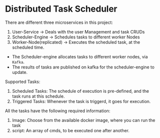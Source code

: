 # Distributed Task Scheduler

There are different three microservices in this project:
1. User-Service → Deals with the user Management and task CRUDs
2. Scheduler-Engine → Schedules tasks to different worker Nodes
3. Worker-Node(replicated) → Executes the scheduled task, at the scheduled time.

 - The Scheduler-engine allocates tasks to different worker nodes, via `Kafka`.
 - The results of tasks are published on kafka for the scheduler-engine to update.

Supported Tasks:
1. Scheduled Tasks: The schedule of execution is pre-defined, and the task runs at this schedule.
2. Triggered Tasks: Whenever the task is triggerd, it goes for execution.

All the tasks have the following required information:
1. Image: Choose from the available docker image, where you can run the task
2. script: An array of cmds, to be executed one after another.
 